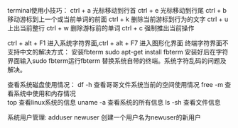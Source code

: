 terminal使用小技巧：
	ctrl + a 光标移动到行首
	ctrl + e 光标移动到行尾
	ctrl + b 移动游标到上一个或当前单词的前面
	ctrl + k 删除当前游标到行为的文字
	ctrl + u 上出当前整行
	ctrl + w 删除游标前的单词
	ctrl + c 强制推出当前操作

ctrl + alt + F1 进入系统字符界面,ctrl + alt + F7 进入图形化界面
终端字符界面不支持中文的解决方式：
安装fbterm
sudo apt-get install fbterm
安装好后在字符界面输入sudo fbterm运行fbterm 替换系统自带的终端。系统字符乱码的问题及解决。



查看系统磁盘使用情况：
	df -h 查看哥哥文件系统当前的空间使用情况
	free -m 查看系统中使用和内存情况	
	top 查看linux系统的信息
	uname -a 查看系统的所有信息
	ls -sh 查看文件信息

系统用户管理:
	adduser newuser 创建一个用户名为newuser的新用户
